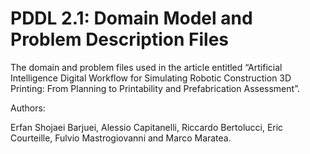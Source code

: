 # PDDL 2.1: Domain Model and Problem Description Files
The domain and problem files used in the article entitled “Artificial Intelligence Digital Workflow for Simulating Robotic Construction 3D Printing: From Planning to Printability and Prefabrication Assessment”.

Authors:

Erfan Shojaei Barjuei, Alessio Capitanelli, Riccardo Bertolucci, Eric Courteille, Fulvio Mastrogiovanni and Marco Maratea.
